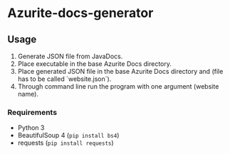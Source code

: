 # Azurite-docs-generator

## Usage
<ol>
  <li>Generate JSON file from JavaDocs.</li>
  <li>Place executable in the base Azurite Docs directory.</li>
  <li>Place generated JSON file in the base Azurite Docs directory and (file has to be called `website.json`).</li>
  <li>Through command line run the program with one argument (website name).
</ol>

### Requirements
* Python 3
* BeautifulSoup 4 (`pip install bs4`)
* requests (`pip install requests`)
